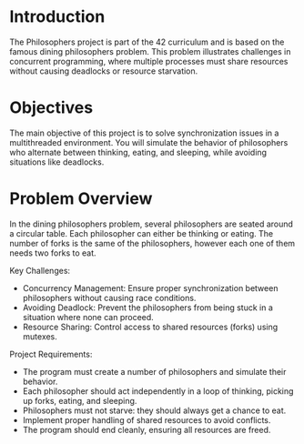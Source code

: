 # Introduction

The Philosophers project is part of the 42 curriculum and is based on the famous dining philosophers problem. This problem illustrates challenges in concurrent programming, where multiple processes must share resources without causing deadlocks or resource starvation.

# Objectives

The main objective of this project is to solve synchronization issues in a multithreaded environment. You will simulate the behavior of philosophers who alternate between thinking, eating, and sleeping, while avoiding situations like deadlocks.

# Problem Overview

In the dining philosophers problem, several philosophers are seated around a circular table. Each philosopher can either be thinking or eating. The number of forks is the same of the philosophers, however each one of them needs two forks to eat.

Key Challenges:

  - Concurrency Management: Ensure proper synchronization between philosophers without causing race conditions.
  - Avoiding Deadlock: Prevent the philosophers from being stuck in a situation where none can proceed.
  - Resource Sharing: Control access to shared resources (forks) using mutexes.

Project Requirements:

  - The program must create a number of philosophers and simulate their behavior.
  - Each philosopher should act independently in a loop of thinking, picking up forks, eating, and sleeping.
  - Philosophers must not starve: they should always get a chance to eat.
  - Implement proper handling of shared resources to avoid conflicts.
  - The program should end cleanly, ensuring all resources are freed.
